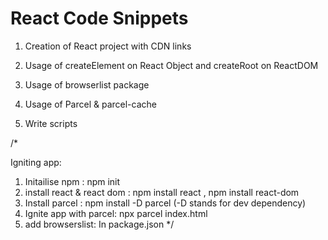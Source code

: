 # React Code Snippets

1. Creation of React project with CDN links

2. Usage of createElement on React Object and createRoot on ReactDOM

3. Usage of browserlist package

4. Usage of Parcel & parcel-cache

5. Write scripts



/*

Igniting app:

1. Initailise npm : npm init
2. install react & react dom : npm install react , npm install react-dom
3. Install parcel : npm install -D parcel (-D stands for dev dependency)
4. Ignite app with parcel: npx parcel index.html
5. add browserslist: In package.json
*/
